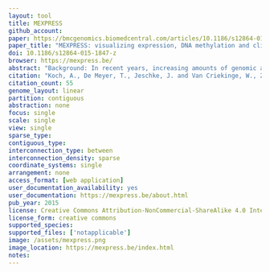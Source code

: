 ```yaml
---
layout: tool 
title: MEXPRESS
github_account: 
paper: https://bmcgenomics.biomedcentral.com/articles/10.1186/s12864-015-1847-z
paper_title: "MEXPRESS: visualizing expression, DNA methylation and clinical TCGA data"
doi: 10.1186/s12864-015-1847-z
browser: https://mexpress.be/
abstract: "Background: In recent years, increasing amounts of genomic and clinical cancer data have become publically available through large-scale collaborative projects such as The Cancer Genome Atlas (TCGA). However, as long as these datasets are difficult to access and interpret, they are essentially useless for a major part of the research community and their scientific potential will not be fully realized. To address these issues we developed MEXPRESS, a straightforward and easy-to-use web tool for the integration and visualization of the expression, DNA methylation and clinical TCGA data on a single-gene level (http://mexpress.be). Results: In comparison to existing tools, MEXPRESS allows researchers to quickly visualize and interpret the different TCGA datasets and their relationships for a single gene, as demonstrated for GSTP1 in prostate adenocarcinoma. We also used MEXPRESS to reveal the differences in the DNA methylation status of the PAM50 marker gene MLPH between the breast cancer subtypes and how these differences were linked to the expression of MPLH. Conclusions: We have created a user-friendly tool for the visualization and interpretation of TCGA data, offering clinical researchers a simple way to evaluate the TCGA data for their genes or candidate biomarkers of interest."
citation: "Koch, A., De Meyer, T., Jeschke, J. and Van Criekinge, W., 2015. MEXPRESS: visualizing expression, DNA methylation and clinical TCGA data. BMC genomics, 16(1), p.636."
citation_count: 55
genome_layout: linear
partition: contiguous
abstraction: none
focus: single
scale: single
view: single
sparse_type: 
contiguous_type: 
interconnection_type: between
interconnection_density: sparse
coordinate_systems: single
arrangement: none
access_format: [web application]
user_documentation_availability: yes 
user_documentation: https://mexpress.be/about.html
pub_year: 2015
license: Creative Commons Attribution-NonCommercial-ShareAlike 4.0 International License
license_form: creative commons
supported_species: 
supported_files: ['notapplicable']
image: /assets/mexpress.png
image_location: https://mexpress.be/index.html
notes: 
---
```

